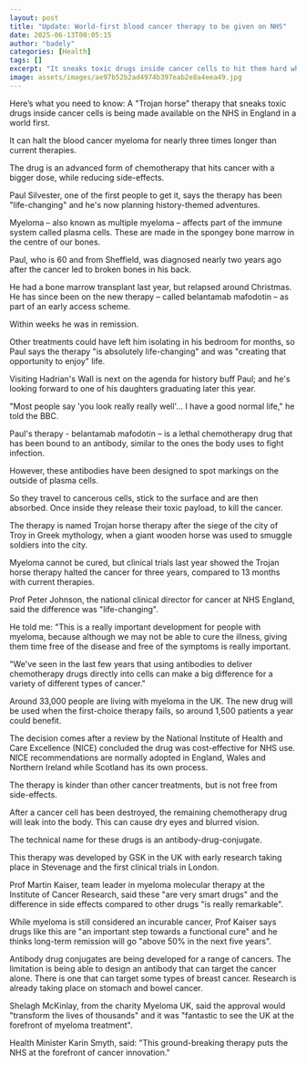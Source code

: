 ```yaml
---
layout: post
title: "Update: World-first blood cancer therapy to be given on NHS"
date: 2025-06-13T00:05:15
author: "badely"
categories: [Health]
tags: []
excerpt: "It sneaks toxic drugs inside cancer cells to hit them hard while minimising side-effects."
image: assets/images/ae97b52b2ad4974b397eab2e8a4eea49.jpg
---
```


Here’s what you need to know: A "Trojan horse" therapy that sneaks toxic drugs inside cancer cells is being made available on the NHS in England in a world first.

It can halt the blood cancer myeloma for nearly three times longer than current therapies.

The drug is an advanced form of chemotherapy that hits cancer with a bigger dose, while reducing side-effects.

Paul Silvester, one of the first people to get it, says the therapy has been "life-changing" and he's now planning history-themed adventures.

Myeloma – also known as multiple myeloma – affects part of the immune system called plasma cells. These are made in the spongey bone marrow in the centre of our bones.

Paul, who is 60 and from Sheffield, was diagnosed nearly two years ago after the cancer led to broken bones in his back.

He had a bone marrow transplant last year, but relapsed around Christmas. He has since been on the new therapy – called belantamab mafodotin – as part of an early access scheme.

Within weeks he was in remission.

Other treatments could have left him isolating in his bedroom for months, so Paul says the therapy "is absolutely life-changing" and was "creating that opportunity to enjoy" life. 

Visiting Hadrian's Wall is next on the agenda for history buff Paul; and he's looking forward to one of his daughters graduating later this year. 

"Most people say 'you look really really well'... I have a good normal life," he told the BBC.

Paul's therapy - belantamab mafodotin – is a lethal chemotherapy drug that has been bound to an antibody, similar to the ones the body uses to fight infection. 

However, these antibodies have been designed to spot markings on the outside of plasma cells. 

So they travel to cancerous cells, stick to the surface and are then absorbed. Once inside they release their toxic payload, to kill the cancer.  

The therapy is named Trojan horse therapy after the siege of the city of Troy in Greek mythology, when a giant wooden horse was used to smuggle soldiers into the city.

Myeloma cannot be cured, but clinical trials last year showed the Trojan horse therapy halted the cancer for three years, compared to 13 months with current therapies. 

Prof Peter Johnson, the national clinical director for cancer at NHS England, said the difference was "life-changing".

He told me: "This is a really important development for people with myeloma, because although we may not be able to cure the illness, giving them time free of the disease and free of the symptoms is really important.

"We've seen in the last few years that using antibodies to deliver chemotherapy drugs directly into cells can make a big difference for a variety of different types of cancer."

Around 33,000 people are living with myeloma in the UK. The new drug will be used when the first-choice therapy fails, so around 1,500 patients a year could benefit.

The decision comes after a review by the National Institute of Health and Care Excellence (NICE) concluded the drug was cost-effective for NHS use. NICE recommendations are normally adopted in England, Wales and Northern Ireland while Scotland has its own process. 

The therapy is kinder than other cancer treatments, but is not free from side-effects. 

After a cancer cell has been destroyed, the remaining chemotherapy drug will leak into the body. This can cause dry eyes and blurred vision. 

The technical name for these drugs is an antibody-drug-conjugate.

This therapy was developed by GSK in the UK with early research taking place in Stevenage and the first clinical trials in London.

Prof Martin Kaiser, team leader in myeloma molecular therapy at the Institute of Cancer Research, said these "are very smart drugs" and the difference in side effects compared to other drugs "is really remarkable".

While myeloma is still considered an incurable cancer, Prof Kaiser says drugs like this are "an important step towards a functional cure" and he thinks long-term remission will go "above 50% in the next five years".

Antibody drug conjugates are being developed for a range of cancers. The limitation is being able to design an antibody that can target the cancer alone. There is one that can target some types of breast cancer. Research is already taking place on stomach and bowel cancer.

Shelagh McKinlay, from the charity Myeloma UK, said the approval would "transform the lives of thousands" and it was "fantastic to see the UK at the forefront of myeloma treatment".

Health Minister Karin Smyth, said: "This ground-breaking therapy puts the NHS at the forefront of cancer innovation."

